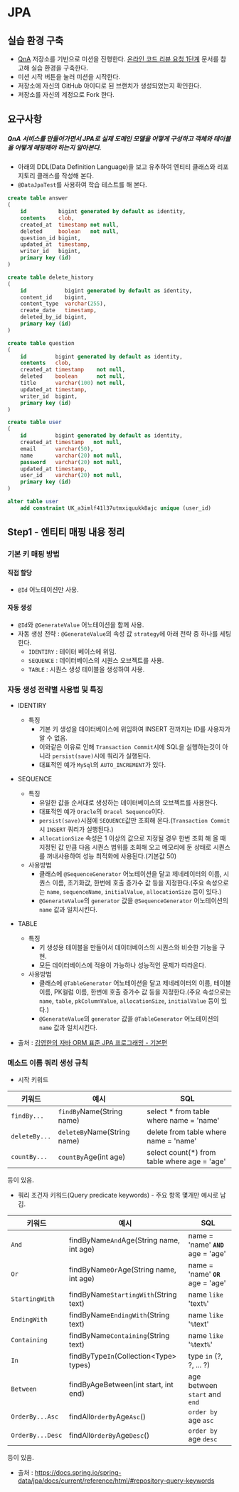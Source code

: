 # JPA
## 실습 환경 구축
* [QnA](https://github.com/next-step/jwp-qna) 저장소를 기반으로 미션을 진행한다. [온라인 코드 리뷰 요청 1단계](https://github.com/next-step/nextstep-docs/blob/master/codereview/review-step1.md) 문서를 참고해 실습 환경을 구축한다.
* 미션 시작 버튼을 눌러 미션을 시작한다.
* 저장소에 자신의 GitHub 아이디로 된 브랜치가 생성되었는지 확인한다.
* 저장소를 자신의 계정으로 Fork 한다.

## 요구사항
##### QnA 서비스를 만들어가면서 JPA로 실제 도메인 모델을 어떻게 구성하고 객체와 테이블을 어떻게 매핑해야 하는지 알아본다.

* 아래의 DDL(Data Definition Language)을 보고 유추하여 엔티티 클래스와 리포지토리 클래스를 작성해 본다.
* ```@DataJpaTest```를 사용하여 학습 테스트를 해 본다.

```sql
create table answer
(
    id          bigint generated by default as identity,
    contents    clob,
    created_at  timestamp not null,
    deleted     boolean   not null,
    question_id bigint,
    updated_at  timestamp,
    writer_id   bigint,
    primary key (id)
)
```
```sql
create table delete_history
(
    id            bigint generated by default as identity,
    content_id    bigint,
    content_type  varchar(255),
    create_date   timestamp,
    deleted_by_id bigint,
    primary key (id)
)
```
```sql
create table question
(
    id         bigint generated by default as identity,
    contents   clob,
    created_at timestamp    not null,
    deleted    boolean      not null,
    title      varchar(100) not null,
    updated_at timestamp,
    writer_id  bigint,
    primary key (id)
)
```
```sql
create table user
(
    id         bigint generated by default as identity,
    created_at timestamp   not null,
    email      varchar(50),
    name       varchar(20) not null,
    password   varchar(20) not null,
    updated_at timestamp,
    user_id    varchar(20) not null,
    primary key (id)
)

alter table user
    add constraint UK_a3imlf41l37utmxiquukk8ajc unique (user_id)
```

## Step1 - 엔티티 매핑 내용 정리
### 기본 키 매핑 방법 
#### 직접 할당
* `@Id` 어노테이션만 사용.

#### 자동 생성
* `@Id`와 `@GenerateValue` 어노테이션을 함께 사용.
* 자동 생성 전략 : `@GenerateValue`의 속성 값 `strategy`에 아래 전략 중 하나를 세팅한다.
    - `IDENTIRY` : 테이터 베이스에 위임.
    - `SEQUENCE` : 데이터베이스의 시퀀스 오브젝트를 사용. 
    - `TABLE` : 시퀀스 생성 테이블을 생성하여 사용.

### 자동 생성 전략별 사용법 및 특징
* IDENTIRY
    - 특징 
        + 기본 키 생성을 데이터베이스에 위임하여 INSERT 전까지는 ID를 사용자가 알 수 없음.
        + 이와같은 이유로 인해 `Transaction Commit`시에 SQL을 실행하는것이 아니라 `persist(save)`시에 쿼리가 실행된다.
        + 대표적인 예가 `MySql`의 `AUTO_INCREMENT`가 있다.

* SEQUENCE
    - 특징
        + 유일한 값을 순서대로 생성하는 데이터베이스의 오브젝트를 사용한다.
        + 대표적인 예가 `Oracle`의 `Oracel Sequence`이다.
        + `persist(save)`시점에 `SEQUENCE`값만 조회해 온다.(`Transaction Commit` 시 `INSERT` 쿼리가 실행된다.)
        + `allocationSize` 속성은 1 이상의 값으로 지정될 경우 한번 조회 해 올 때 지정된 값 만큼 다음 시퀀스 범위를 조회해 오고 메모리에 둔 상태로 시퀀스를 꺼내사용하여 성능 최적화에 사용된다.(기본값 50)
    - 사용방법
        + 클래스에 `@SequenceGenerator` 어노테이션을 달고 제네레이터의 이름, 시퀀스 이름, 초기화값, 한번에 호출 증가수 값 등을 지정한다.(주요 속성으로는 `name`, `sequenceName`, `initialValue`, `allocationSize` 등이 있다.)
        + `@GenerateValue`의 `generator` 값을 `@SequenceGenerator` 어노테이션의 `name` 값과 일치시킨다.

* TABLE
    - 특징
        + 키 생성용 테이블을 만들어서 데이터베이스의 시퀀스와 비슷한 기능을 구현.
        + 모든 데이터베이스에 적용이 가능하나 성능적인 문제가 따라온다.
    - 사용방법
        + 클래스에 `@TableGenerator` 어노테이션을 달고 제네레이터의 이름, 테이블 이름, PK컬럼 이름, 한번에 호출 증가수 값 등을 지정한다.(주요 속성으로는 `name`, `table`, `pkColumnValue`, `allocationSize`, `initialValue` 등이 있다.)
        + `@GenerateValue`의 `generator` 값을 `@TableGenerator` 어노테이션의 `name` 값과 일치시킨다.

- 출처 : [김영한의 자바 ORM 표준 JPA 프로그래밍 - 기본편](https://www.inflearn.com/course/ORM-JPA-Basic/dashboard)


### 메소드 이름 쿼리 생성 규칙
- 시작 키워드

키워드 | 예시 | SQL
---|---|---
`findBy...` | `findBy`Name(String name) | select * from table where name = 'name'
`deleteBy...` | `deleteBy`Name(String name) | delete from table where name = 'name'
`countBy...` | `countBy`Age(int age) | select count(*) from table where age = 'age'

등이 있음.

- 쿼리 조건자 키워드(Query predicate keywords) - 주요 항목 몇개만 예시로 남김.
        
키워드 | 예시 | SQL
---|---|---
`And` | findByName`And`Age(String name, int age) | name = 'name' **`AND`** age = 'age'
`Or` | findByName`Or`Age(String name, int age) | name = 'name' **`OR`** age = 'age' 
`StartingWith` | findByName`StartingWith`(String text) | name `like` 'text`%`' 
`EndingWith`   | findByName`EndingWith`(String text) | name `like` '`%`text'
`Containing`   | findByName`Containing`(String text) | name `like` '`%`text`%`'
`In` | findByType`In`(Collection\<Type\> types) | type `in` (?, ?, ... ?) 
`Between` | findByAgeBetween(int start, int end) | age between `start` and `end`
`OrderBy...Asc` | findAll`OrderBy`Age`Asc`() | `order by` age `asc`
`OrderBy...Desc` | findAll`OrderBy`Age`Desc`() | `order by` age `desc`

등이 있음.

- 출처 : https://docs.spring.io/spring-data/jpa/docs/current/reference/html/#repository-query-keywords

